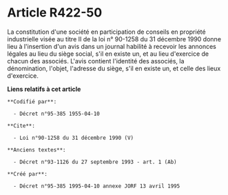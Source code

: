 # Article R422-50

La constitution d'une société en participation de conseils en propriété industrielle visée au titre II de la loi n° 90-1258
du 31 décembre 1990 donne lieu à l'insertion d'un avis dans un journal habilité à recevoir les annonces légales au lieu du
siège social, s'il en existe un, et au lieu d'exercice de chacun des associés. L'avis contient l'identité des associés, la
dénomination, l'objet, l'adresse du siège, s'il en existe un, et celle des lieux d'exercice.

**Liens relatifs à cet article**

	**Codifié par**:

	  - Décret n°95-385 1955-04-10

	**Cite**:

	  - Loi n°90-1258 du 31 décembre 1990 (V)

	**Anciens textes**:

	  - Décret n°93-1126 du 27 septembre 1993 - art. 1 (Ab)

	**Créé par**:

	  - Décret n°95-385 1995-04-10 annexe JORF 13 avril 1995
